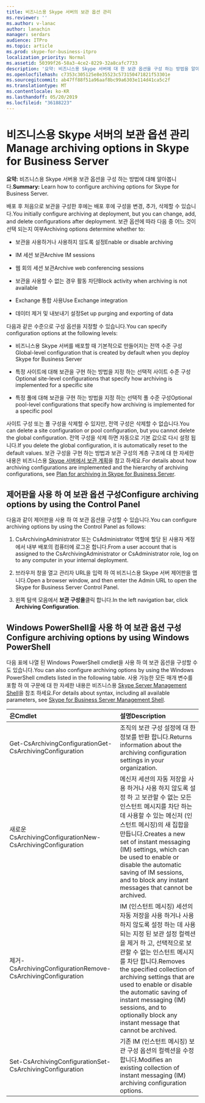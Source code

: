```yaml
---
title: 비즈니스용 Skype 서버의 보관 옵션 관리
ms.reviewer: ''
ms.author: v-lanac
author: lanachin
manager: serdars
audience: ITPro
ms.topic: article
ms.prod: skype-for-business-itpro
localization_priority: Normal
ms.assetid: 50399f26-58a3-4ce2-8229-32a8cafc7733
description: '요약: 비즈니스용 Skype 서버에 대 한 보관 옵션을 구성 하는 방법을 알아보세요.'
ms.openlocfilehash: c7353c305125e8e35523c573150471821f53301e
ms.sourcegitcommit: ab47ff88f51a96aaf8bc99a6303e114d41ca5c2f
ms.translationtype: MT
ms.contentlocale: ko-KR
ms.lasthandoff: 05/20/2019
ms.locfileid: "36188223"
---
```

# <a name="manage-archiving-options-in-skype-for-business-server"></a><span data-ttu-id="838ad-103">비즈니스용 Skype 서버의 보관 옵션 관리</span><span class="sxs-lookup"><span data-stu-id="838ad-103">Manage archiving options in Skype for Business Server</span></span>

<span data-ttu-id="838ad-104">**요약:** 비즈니스용 Skype 서버용 보관 옵션을 구성 하는 방법에 대해 알아봅니다.</span><span class="sxs-lookup"><span data-stu-id="838ad-104">**Summary:** Learn how to configure archiving options for Skype for Business Server.</span></span>
  
<span data-ttu-id="838ad-105">배포 후 처음으로 보관을 구성한 후에는 배포 후에 구성을 변경, 추가, 삭제할 수 있습니다.</span><span class="sxs-lookup"><span data-stu-id="838ad-105">You initially configure archiving at deployment, but you can change, add, and delete configurations after deployment.</span></span> <span data-ttu-id="838ad-106">보관 옵션에 따라 다음 중 어느 것이 선택 되는지 여부</span><span class="sxs-lookup"><span data-stu-id="838ad-106">Archiving options determine whether to:</span></span> 
  
- <span data-ttu-id="838ad-107">보관을 사용하거나 사용하지 않도록 설정</span><span class="sxs-lookup"><span data-stu-id="838ad-107">Enable or disable archiving</span></span>
    
- <span data-ttu-id="838ad-108">IM 세션 보관</span><span class="sxs-lookup"><span data-stu-id="838ad-108">Archive IM sessions</span></span>
    
- <span data-ttu-id="838ad-109">웹 회의 세션 보관</span><span class="sxs-lookup"><span data-stu-id="838ad-109">Archive web conferencing sessions</span></span>
    
- <span data-ttu-id="838ad-110">보관을 사용할 수 없는 경우 활동 차단</span><span class="sxs-lookup"><span data-stu-id="838ad-110">Block activity when archiving is not available</span></span>
    
- <span data-ttu-id="838ad-111">Exchange 통합 사용</span><span class="sxs-lookup"><span data-stu-id="838ad-111">Use Exchange integration</span></span>
    
- <span data-ttu-id="838ad-112">데이터 제거 및 내보내기 설정</span><span class="sxs-lookup"><span data-stu-id="838ad-112">Set up purging and exporting of data</span></span>
    
<span data-ttu-id="838ad-113">다음과 같은 수준으로 구성 옵션을 지정할 수 있습니다.</span><span class="sxs-lookup"><span data-stu-id="838ad-113">You can specify configuration options at the following levels:</span></span>
  
- <span data-ttu-id="838ad-114">비즈니스용 Skype 서버를 배포할 때 기본적으로 만들어지는 전역 수준 구성</span><span class="sxs-lookup"><span data-stu-id="838ad-114">Global-level configuration that is created by default when you deploy Skype for Business Server</span></span>
    
- <span data-ttu-id="838ad-115">특정 사이트에 대해 보관을 구현 하는 방법을 지정 하는 선택적 사이트 수준 구성</span><span class="sxs-lookup"><span data-stu-id="838ad-115">Optional site-level configurations that specify how archiving is implemented for a specific site</span></span>
    
- <span data-ttu-id="838ad-116">특정 풀에 대해 보관을 구현 하는 방법을 지정 하는 선택적 풀 수준 구성</span><span class="sxs-lookup"><span data-stu-id="838ad-116">Optional pool-level configurations that specify how archiving is implemented for a specific pool</span></span>
    
<span data-ttu-id="838ad-117">사이트 구성 또는 풀 구성을 삭제할 수 있지만, 전역 구성은 삭제할 수 없습니다.</span><span class="sxs-lookup"><span data-stu-id="838ad-117">You can delete a site configuration or pool configuration, but you cannot delete the global configuration.</span></span> <span data-ttu-id="838ad-118">전역 구성을 삭제 하면 자동으로 기본 값으로 다시 설정 됩니다.</span><span class="sxs-lookup"><span data-stu-id="838ad-118">If you delete the global configuration, it is automatically reset to the default values.</span></span> <span data-ttu-id="838ad-119">보관 구성을 구현 하는 방법과 보관 구성의 계층 구조에 대 한 자세한 내용은 비즈니스용 [Skype 서버에서 보관 계획](../../plan-your-deployment/archiving/archiving.md)을 참고 하세요.</span><span class="sxs-lookup"><span data-stu-id="838ad-119">For details about how archiving configurations are implemented and the hierarchy of archiving configurations, see [Plan for archiving in Skype for Business Server](../../plan-your-deployment/archiving/archiving.md).</span></span>
  
## <a name="configure-archiving-options-by-using-the-control-panel"></a><span data-ttu-id="838ad-120">제어판을 사용 하 여 보관 옵션 구성</span><span class="sxs-lookup"><span data-stu-id="838ad-120">Configure archiving options by using the Control Panel</span></span>

<span data-ttu-id="838ad-121">다음과 같이 제어판을 사용 하 여 보관 옵션을 구성할 수 있습니다.</span><span class="sxs-lookup"><span data-stu-id="838ad-121">You can configure archiving options by using the Control Panel as follows:</span></span>
  
1. <span data-ttu-id="838ad-122">CsArchivingAdministrator 또는 CsAdministrator 역할에 할당 된 사용자 계정에서 내부 배포의 컴퓨터에 로그온 합니다.</span><span class="sxs-lookup"><span data-stu-id="838ad-122">From a user account that is assigned to the CsArchivingAdministrator or CsAdministrator role, log on to any computer in your internal deployment.</span></span> 
    
2. <span data-ttu-id="838ad-123">브라우저 창을 열고 관리자 URL을 입력 하 여 비즈니스용 Skype 서버 제어판을 엽니다.</span><span class="sxs-lookup"><span data-stu-id="838ad-123">Open a browser window, and then enter the Admin URL to open the Skype for Business Server Control Panel.</span></span> 
    
3. <span data-ttu-id="838ad-124">왼쪽 탐색 모음에서 **보관 구성을**클릭 합니다.</span><span class="sxs-lookup"><span data-stu-id="838ad-124">In the left navigation bar, click **Archiving Configuration**.</span></span>
    
## <a name="configure-archiving-options-by-using-windows-powershell"></a><span data-ttu-id="838ad-125">Windows PowerShell을 사용 하 여 보관 옵션 구성</span><span class="sxs-lookup"><span data-stu-id="838ad-125">Configure archiving options by using Windows PowerShell</span></span>

<span data-ttu-id="838ad-126">다음 표에 나열 된 Windows PowerShell cmdlet을 사용 하 여 보관 옵션을 구성할 수도 있습니다.</span><span class="sxs-lookup"><span data-stu-id="838ad-126">You can also configure archiving options by using the Windows PowerShell cmdlets listed in the following table.</span></span> <span data-ttu-id="838ad-127">사용 가능한 모든 매개 변수를 포함 하 여 구문에 대 한 자세한 내용은 비즈니스용 [Skype Server Management Shell](../management-shell.md)을 참조 하세요.</span><span class="sxs-lookup"><span data-stu-id="838ad-127">For details about syntax, including all available parameters, see [Skype for Business Server Management Shell](../management-shell.md).</span></span>
  

|<span data-ttu-id="838ad-128">**은**</span><span class="sxs-lookup"><span data-stu-id="838ad-128">**Cmdlet**</span></span>|<span data-ttu-id="838ad-129">**설명**</span><span class="sxs-lookup"><span data-stu-id="838ad-129">**Description**</span></span>|
|:-----|:-----|
|<span data-ttu-id="838ad-130">Get-CsArchivingConfiguration</span><span class="sxs-lookup"><span data-stu-id="838ad-130">Get-CsArchivingConfiguration</span></span>  <br/> |<span data-ttu-id="838ad-131">조직의 보관 구성 설정에 대 한 정보를 반환 합니다.</span><span class="sxs-lookup"><span data-stu-id="838ad-131">Returns information about the archiving configuration settings in your organization.</span></span>  <br/> |
|<span data-ttu-id="838ad-132">새로운 CsArchivingConfiguration</span><span class="sxs-lookup"><span data-stu-id="838ad-132">New-CsArchivingConfiguration</span></span>  <br/> |<span data-ttu-id="838ad-133">메신저 세션의 자동 저장을 사용 하거나 사용 하지 않도록 설정 하 고 보관할 수 없는 모든 인스턴트 메시지를 차단 하는 데 사용할 수 있는 메신저 (인스턴트 메시징)의 새 집합을 만듭니다.</span><span class="sxs-lookup"><span data-stu-id="838ad-133">Creates a new set of instant messaging (IM) settings, which can be used to enable or disable the automatic saving of IM sessions, and to block any instant messages that cannot be archived.</span></span>  <br/> |
|<span data-ttu-id="838ad-134">제거-CsArchivingConfiguration</span><span class="sxs-lookup"><span data-stu-id="838ad-134">Remove-CsArchivingConfiguration</span></span>  <br/> |<span data-ttu-id="838ad-135">IM (인스턴트 메시징) 세션의 자동 저장을 사용 하거나 사용 하지 않도록 설정 하는 데 사용 되는 지정 된 보관 설정 컬렉션을 제거 하 고, 선택적으로 보관할 수 없는 인스턴트 메시지를 차단 합니다.</span><span class="sxs-lookup"><span data-stu-id="838ad-135">Removes the specified collection of archiving settings that are used to enable or disable the automatic saving of instant messaging (IM) sessions, and to optionally block any instant message that cannot be archived.</span></span>  <br/> |
|<span data-ttu-id="838ad-136">Set-CsArchivingConfiguration</span><span class="sxs-lookup"><span data-stu-id="838ad-136">Set-CsArchivingConfiguration</span></span>  <br/> |<span data-ttu-id="838ad-137">기존 IM (인스턴트 메시징) 보관 구성 옵션의 컬렉션을 수정 합니다.</span><span class="sxs-lookup"><span data-stu-id="838ad-137">Modifies an existing collection of instant messaging (IM) archiving configuration options.</span></span>  <br/> |
